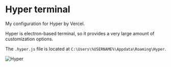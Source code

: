 # Hyper terminal 
My configuration for Hyper by Vercel.  
  
Hyper is electron-based terminal, so it provides a very large amount of customization options.  
  
The `.hyper.js` file is located at `C:\Users\%USERNAME%\Appdata\Roaming\Hyper`.
  
![Hyper](https://i.imgur.com/dbCDq7n.png)